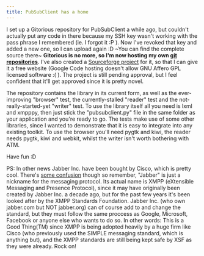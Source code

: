 ```yaml
---
title: PubSubClient has a home
---
```

I set up a Gitorious repository for PubSubClient a while ago, but couldn't
actually put any code in there because my SSH key wasn't working with the pass
phrase I remembered (ie. I forgot it :P ). Now I've revoked that key and added a
new one, so I can upload again :D ~You can find the complete source there~
**Gitorious is no more, so I'm now hosting my own [git
repositories](/git/pubsubclient)**. I've also created a [Sourceforge
project](https://sourceforge.net/projects/pubsubclient/) for it, so that I can
give it a free website (Google Code hosting doesn't allow GNU Affero GPL
licensed software :( ). The project is still pending approval, but I feel
confident that it'll get approved since it is pretty novel.

The repository contains the library in its current form, as well as the
ever-improving "browser" test, the currently-stalled "reader" test and the
not-really-started-yet "writer" test. To use the library itself all you need is
lxml and xmpppy, then just stick the "pubsubclient.py" file in the same folder
as your application and you're ready to go. The tests make use of some other
libraries, since I wanted to demonstrate that it is easy to integrate into any
existing toolkit. To use the browser you'll need pygtk and kiwi, the reader
needs pygtk, kiwi and webkit, whilst the writer isn't worth bothering with
ATM.

Have fun :D

PS: In other news Jabber Inc. have been bought by Cisco, which is pretty
cool. There's [some
confusion](http://www.techcrunch.com/2008/09/19/cisco-acquires-jabber-for-enterprise-im/)
though so remember, "Jabber" is just a nickname for the messaging protocol. Its
actual name is XMPP (eXtensible Messaging and Presence Protocol), since it may
have originally been created by Jabber Inc. a decade ago, but for the past few
years it's been looked after by the XMPP Standards Foundation. Jabber Inc. (who
own jabber.com but NOT jabber.org) can of course add to and change the standard,
but they must follow the same proccess as Google, Microsoft, Facebook or anyone
else who wants to do so. In other words: This is a Good Thing(TM) since XMPP is
being adopted heavily by a huge firm like Cisco (who previously used the SIMPLE
messaging standard, which is anything but), and the XMPP standards are still
being kept safe by XSF as they were already. Rock on!
